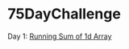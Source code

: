 # 75DayChallenge
Day 1:
[Running Sum of 1d Array](https://github.com/vipin200910/75DayChallenge/tree/main/RunningSumOf1DArray)

